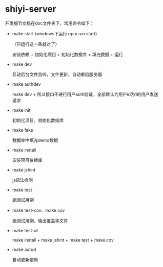 shiyi-server
=============

开发细节文档在doc文件夹下，常用命令如下：

* make start (windows下运行 npm run start)

	（只运行这一条就对了）

	安装依赖 + 初始化项目 + 初始化数据库 + 填充数据 + 运行

* make dev

	启动后台文件监听，文件更新，自动重启服务器

* make authdev

	make dev + 所以接口不进行用户auth验证，全部默认为用户id为1的用户发送请求

* make init

	初始化项目，初始化数据库

* make fake

	数据库中填充demo数据

* make install

	安装项目依赖库

* make jshint

	js语法检测

* make test

	跑测试用例

* make test-cov、make cov

	跑测试用例，输出覆盖率文件

* make test-all

	make install + make jshint + make test + make cov

* make autod

	自动更新依赖